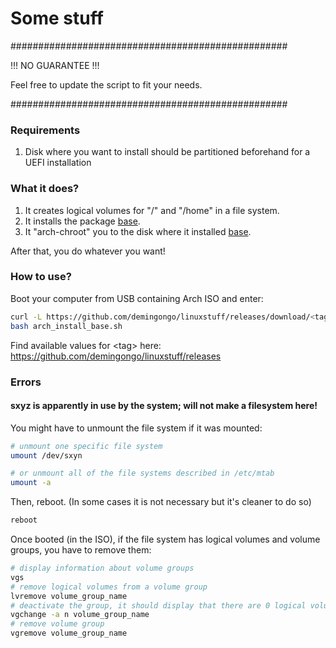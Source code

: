 # Some stuff

##################################################

!!! NO GUARANTEE !!!

Feel free to update the script to fit your needs.

##################################################

### Requirements

1. Disk where you want to install should be partitioned beforehand for a UEFI installation

### What it does?

1. It creates logical volumes for "/" and "/home" in a file system.
2. It installs the package [base](https://archlinux.org/packages/core/any/base/).
3. It "arch-chroot" you to the disk where it installed [base](https://archlinux.org/packages/core/any/base/). 

After that, you do whatever you want!

### How to use?

Boot your computer from USB containing Arch ISO and enter:
```sh
curl -L https://github.com/demingongo/linuxstuff/releases/download/<tag>/arch_install_base.sh --output arch_install_base.sh
bash arch_install_base.sh
```
Find available values for \<tag\> here: https://github.com/demingongo/linuxstuff/releases

### Errors

#### sxyz is apparently in use by the system; will not make a filesystem here!

You might have to unmount the file system if it was mounted: 
```sh
# unmount one specific file system
umount /dev/sxyn

# or unmount all of the file systems described in /etc/mtab
umount -a
```
Then, reboot. (In some cases it is not necessary but it's cleaner to do so)
```sh
reboot
```

Once booted (in the ISO), if the file system has logical volumes and volume groups, you have to remove them:
```sh
# display information about volume groups
vgs
# remove logical volumes from a volume group
lvremove volume_group_name
# deactivate the group, it should display that there are 0 logical volumes active in the group
vgchange -a n volume_group_name
# remove volume group
vgremove volume_group_name
```
